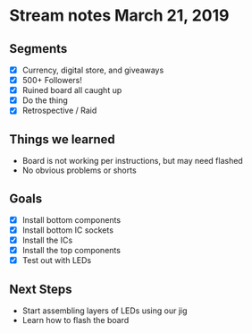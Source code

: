 # Stream notes March 21, 2019

## Segments

- [x] Currency, digital store, and giveaways
- [x] 500+ Followers!
- [x] Ruined board all caught up
- [x] Do the thing
- [x] Retrospective / Raid

## Things we learned

- Board is not working per instructions, but may need flashed
- No obvious problems or shorts

## Goals

- [x] Install bottom components
- [x] Install bottom IC sockets
- [x] Install the ICs
- [x] Install the top components
- [x] Test out with LEDs

## Next Steps

- Start assembling layers of LEDs using our jig
- Learn how to flash the board
